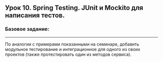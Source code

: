 ## Урок 10. Spring Testing. JUnit и Mockito для написания тестов.
### Базовое задание:
___
По аналогии с примерами показанными на семинаре, добавить модульное тестирование и интеграционное для одного из своих проектов (также протестировать один из методов сервиса).